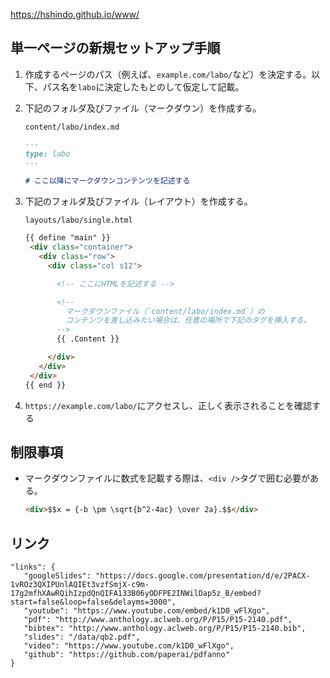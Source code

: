 https://hshindo.github.io/www/

## 単一ページの新規セットアップ手順

1. 作成するページのパス（例えば、`example.com/labo/`など）を決定する。以下、パス名を`labo`に決定したもとのして仮定して記載。
1. 下記のフォルダ及びファイル（マークダウン）を作成する。

   `content/labo/index.md`

   ```md
   ---
   type: labo
   ---

   # ここ以降にマークダウンコンテンツを記述する
   ```

1. 下記のフォルダ及びファイル（レイアウト）を作成する。

   `layouts/labo/single.html`

   ```html
   {{ define "main" }}
    <div class="container">
      <div class="row">
        <div class="col s12">

          <!-- ここにHTMLを記述する -->

          <!--
            マークダウンファイル（`content/labo/index.md`）の
            コンテンツを差し込みたい場合は、任意の場所で下記のタグを挿入する。
          -->
          {{ .Content }}

        </div>
      </div>
    </div>
   {{ end }}
   ```

1. `https://example.com/labo/`にアクセスし、正しく表示されることを確認する

## 制限事項

- マークダウンファイルに数式を記載する際は、`<div />`タグで囲む必要がある。

  ```html
  <div>$$x = {-b \pm \sqrt{b^2-4ac} \over 2a}.$$</div>
  ```

## リンク
```
"links": {
   "googleSlides": "https://docs.google.com/presentation/d/e/2PACX-1vROz3QXIPUnlAQIEt3vzfSmjX-c9m-17g2mfhXAwRQihIzpdQnQIFA133B06yODFPE2INWilDap5z_B/embed?start=false&loop=false&delayms=3000",
   "youtube": "https://www.youtube.com/embed/k1D0_wFlXgo",
   "pdf": "http://www.anthology.aclweb.org/P/P15/P15-2140.pdf",
   "bibtex": "http://www.anthology.aclweb.org/P/P15/P15-2140.bib",
   "slides": "/data/qb2.pdf",
   "video": "https://www.youtube.com/k1D0_wFlXgo",
   "github": "https://github.com/paperai/pdfanno"
}
```
